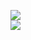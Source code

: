 [![](https://img.shields.io/badge/Made%20With-Github%20Spray-lightgrey.svg?style=for-the-badge&logo=github)](https://github.com/Annihil/github-spray#2786)  
[![](https://i.imgur.com/2DrTn0Z.gif)](https://github.com/Annihil/github-spray)